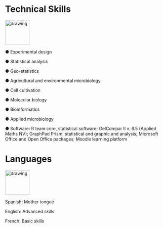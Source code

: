 # Technical Skills

<img src="https://user-images.githubusercontent.com/57723790/69000607-199a5600-08b1-11ea-85d5-6a10820e101e.jpg" alt="drawing" width="80"/>

●	Experimental design

●	Statistical analysis

●	Geo-statistics

●	Agricultural and environmental microbiology

●	Cell cultivation

●	Molecular biology

●	Bioinformatics

●	Applied microbiology

●	Software: R team core, statistical software; GelCompar II v. 6.5 (Applied Maths NV); GraphPad Prism, statistical and graphic and analysis; Microsoft Office and Open Office packages; Moodle learning platform


# Languages

<img src="https://user-images.githubusercontent.com/57723790/69000586-dcce5f00-08b0-11ea-8ffe-79dd8abb9cde.png" alt="drawing" width="80"/>


Spanish: Mother tongue

English: Advanced skills

French: Basic skills
